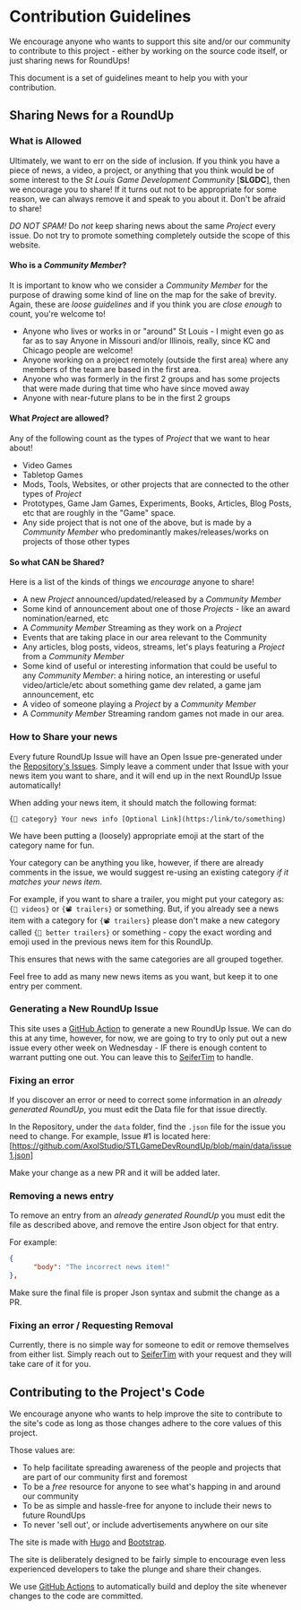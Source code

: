 # Contribution Guidelines

We encourage anyone who wants to support this site and/or our community to contribute to this project - either by working on the source code itself, or just sharing news for RoundUps!

This document is a set of guidelines meant to help you with your contribution.

## Sharing News for a RoundUp

### What is Allowed

Ultimately, we want to err on the side of inclusion. If you think you have a piece of news, a video, a project, or anything that you think would be of some interest to the *St Louis Game Development Community* [**SLGDC**], then we encourage you to share! If it turns out not to be appropriate for some reason, we can always remove it and speak to you about it. Don't be afraid to share!

*DO NOT SPAM!* Do *not* keep sharing news about the same *Project* every issue. Do not try to promote something completely outside the scope of this website.

#### Who is a *Community Member*?

It is important to know who we consider a *Community Member* for the purpose of drawing some kind of line on the map for the sake of brevity. Again, these are *loose guidelines* and if you think you are *close enough* to count, you're welcome to!

* Anyone who lives or works in or "around" St Louis - I might even go as far as to say Anyone in Missouri and/or Illinois, really, since KC and Chicago people are welcome!
* Anyone working on a project remotely (outside the first area) where any members of the team are based in the first area.
* Anyone who was formerly in the first 2 groups and has some projects that were made during that time who have since moved away
* Anyone with near-future plans to be in the first 2 groups

#### What *Project* are allowed?

Any of the following count as the types of *Project* that we want to hear about!

* Video Games
* Tabletop Games
* Mods, Tools, Websites, or other projects that are connected to the other types of *Project*
* Prototypes, Game Jam Games, Experiments, Books, Articles, Blog Posts, etc that are roughly in the "Game" space.
* Any side project that is not one of the above, but is made by a *Community Member* who predominantly makes/releases/works on projects of those other types

#### So what CAN be Shared?

Here is a list of the kinds of things we *encourage* anyone to share!

* A new *Project* announced/updated/released by a *Community Member*
* Some kind of announcement about one of those *Projects* - like an award nomination/earned, etc
* A *Community Member* Streaming as they work on a *Project*
* Events that are taking place in our area relevant to the Community
* Any articles, blog posts, videos, streams, let's plays featuring a *Project* from a *Community Member*
* Some kind of useful or interesting information that could be useful to any *Community Member*: a hiring notice, an interesting or useful video/article/etc about something game dev related, a game jam announcement, etc
* A video of someone playing a *Project* by a *Community Member*
* A *Community Member* Streaming random games not made in our area.

### How to Share your news

Every future RoundUp Issue will have an Open Issue pre-generated under the [Repository's Issues](https://github.com/AxolStudio/STLGameDevRoundUp/issues). Simply leave a comment under that Issue with your news item you want to share, and it will end up in the next RoundUp Issue automatically!

When adding your news item, it should match the following format:

```text
{🤖 category} Your news info [Optional Link](https:/link/to/something)
```

We have been putting a (loosely) appropriate emoji at the start of the category name for fun.

Your category can be anything you like, however, if there are already comments in the issue, we would suggest re-using an existing category *if it matches your news item*.

For example, if you want to share a trailer, you might put your category as: `{📼 videos}` or `{📽 trailers}` or something. But, if you already see a news item with a category for `{📽 trailers}` please don't make a new category called `{👑 better trailers}` or something - copy the exact wording and emoji used in the previous news item for this RoundUp.

This ensures that news with the same categories are all grouped together.

Feel free to add as many new news items as you want, but keep it to one entry per comment.

### Generating a New RoundUp Issue

This site uses a [GitHub Action](https://github.com/AxolStudio/STLGameDevRoundUp/actions/workflows/generate-new-issue.yaml) to generate a new RoundUp Issue. We can do this at any time, however, for now, we are going to try to only put out a new issue every other week on Wednesday - IF there is enough content to warrant putting one out. You can leave this to [SeiferTim](https://github.com/SeiferTim) to handle.

### Fixing an error

If you discover an error or need to correct some information in an *already generated RoundUp*, you must edit the Data file for that issue directly.

In the Repository, under the `data` folder, find the `.json` file for the issue you need to change. For example, Issue #1 is located here: [https://github.com/AxolStudio/STLGameDevRoundUp/blob/main/data/issue1.json]

Make your change as a new PR and it will be added later.

### Removing a news entry

To remove an entry from an *already generated RoundUp* you must edit the file as described above, and remove the entire Json object for that entry.

For example:

```json
{
      "body": "The incorrect news item!"
},
```

Make sure the final file is proper Json syntax and submit the change as a PR.

### Fixing an error / Requesting Removal

Currently, there is no simple way for someone to edit or remove themselves from either list. Simply reach out to [SeiferTim](https://github.com/SeiferTim) with your request and they will take care of it for you.

## Contributing to the Project's Code

We encourage anyone who wants to help improve the site to contribute to the site's code as long as those changes adhere to the core values of this project.

Those values are:

* To help facilitate spreading awareness of the people and projects that are part of our community first and foremost
* To be a *free* resource for anyone to see what's happing in and around our community
* To be as simple and hassle-free for anyone to include their news to future RoundUps
* To never 'sell out', or include advertisements anywhere on our site

The site is made with [Hugo](https://gohugo.io/) and [Bootstrap](https://gohugo.io/).

The site is deliberately designed to be fairly simple to encourage even less experienced developers to take the plunge and share their changes.

We use [GitHub Actions](https://github.com/AxolStudio/STLGameDevRoundUp/actions) to automatically build and deploy the site whenever changes to the code are committed.
